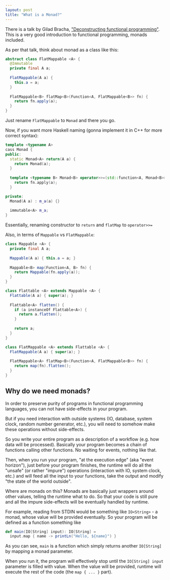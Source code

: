 ```yaml
---
layout: post
title: "What is a Monad?"
---
```


There is a talk by Gilad Bracha, ["Deconstructing functional programming"](https://www.infoq.com/presentations/functional-pros-cons/). This is a very good introduction to functional programming, monads included.

As per that talk, think about monad as a class like this:

```java
abstract class FlatMappable <A> {
  @Immutable
  private final A a;
  
  FlatMappable(A a) {
    this.a = a;
  }
  
  FlatMappable<B> flatMap<B>(Function<A, FlatMappable<B>> fn) {
    return fn.apply(a);
  }
}
```

Just rename `FlatMappable` to `Monad` and there you go.

Now, if you want more Haskell naming (gonna implement it in C++ for more correct syntax):

```cpp
template <typename A>
cass Monad {
public:
  static Monad<A> return(A a) {
    return Monad(a);
  }
  
  template <typename B> Monad<B> operator>>=(std::function<A, Monad<B>> fn) {
    return fn.apply(a);
  }

private:
  Monad(A a) : m_a(a) {}
  
  immutable<A> m_a;
}
```

Essentially, renaming constructor to `return` and `flatMap` to `operator>>=`

Also, in terms of `Mappable` vs `FlatMappable`:

```java
class Mappable <A> {
  private final A a;
  
  Mappable(A a) { this.a = a; }
  
  Mappable<B> map(Function<A, B> fn) {
    return Mappable(fn.apply(a));
  }
}

class Flattable <A> extends Mappable <A> {
  Flattable(A a) { super(a); }
  
  Flattable<A> flatten() {
    if (a instanceOf Flattable<A>) {
      return a.flatten();
    }
    
    return a;
  }
}

class FlatMappable <A> extends Flattable <A> {
  FlatMappable(A a) { super(a); }
  
  FlatMappable<A> flatMap<B>(Function<A, FlatMappable<B>> fn) {
    return map(fn).flatten();
  }
}
```

## Why do we need monads?

In order to preserve purity of programs in functional programming languages, you can not have side-effects in your program.

But if you need interaction with outside systems (IO, database, system clock, random number generator, etc.), you will need to somehow make these operations without side-effects.

So you write your entire program as a description of a workflow (e.g. how data will be processed). Basically your program becomes a chain of functions calling other functions. No waiting for events, nothing like that.

Then, when you run your program, "at the execution edge" (aka "event horizon"), just before your program finishes, the runtime will do all the "unsafe" (or rather "impure") operations (interaction with IO, system clock, etc.) and will feed all the input to your functions, take the output and modify "the state of the world outside".

Where are monads on this? Monads are basically just wrappers around other values, telling the runtime what to do. So that your code is still pure and all the impure side-effects will be eventually handled by runtime.

For example, reading from STDIN would be something like `IO<String>` - a monad, whose value will be provided eventually. So your program will be defined as a function something like

```scala
def main(IO[String] input): IO[String] =
  input.map { name -> printLn("Hello, ${name}") }
```

As you can see, `main` is a function which simply returns another `IO[String]` by mapping a monad parameter.

When you run it, the program will effectively stop until the `IO[String] input` parameter is filled with value. When the value will be provided, runtime will execute the rest of the code (the `map { ... }` part).

